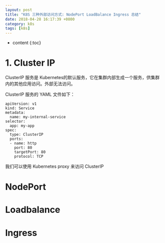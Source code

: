 ```yaml
---
layout: post
title: "K8S 三种外部访问方式: NodePort LoadBalance Ingress 总结"
date: 2018-04-28 16:17:39 +0800
category: k8s
tags: [k8s]
---
```

* content
{:toc}


# 1. Cluster IP

ClusterIP 服务是 Kubernetes的默认服务，它在集群内部生成一个服务，供集群内的其他应用访问。外部无法访问。

ClusterIP 服务的 YAML 文件如下：

	apiVersion: v1
	kind: Service
	metadata:  
	  name: my-internal-service
	selector:    
	  app: my-app
	spec:
	  type: ClusterIP
	  ports:  
	  - name: http
	    port: 80
	    targetPort: 80
	    protocol: TCP
	   
我们可以使用 Kubernetes proxy 来访问 ClusterIP




# NodePort

# Loadbalance

# Ingress
